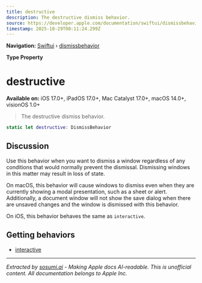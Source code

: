 ```yaml
---
title: destructive
description: The destructive dismiss behavior.
source: https://developer.apple.com/documentation/swiftui/dismissbehavior/destructive
timestamp: 2025-10-29T00:11:24.299Z
---
```


**Navigation:** [Swiftui](/documentation/swiftui) › [dismissbehavior](/documentation/swiftui/dismissbehavior)

**Type Property**

# destructive

**Available on:** iOS 17.0+, iPadOS 17.0+, Mac Catalyst 17.0+, macOS 14.0+, visionOS 1.0+

> The destructive dismiss behavior.

```swift
static let destructive: DismissBehavior
```

## Discussion

Use this behavior when you want to dismiss a window regardless of any conditions that would normally prevent the dismissal. Dismissing windows in this matter may result in loss of state.

On macOS, this behavior will cause windows to dismiss even when they are currently showing a modal presentation, such as a sheet or alert. Additionally, a document window will not show the save dialog when there are unsaved changes and the window is dismissed with this behavior.

On iOS, this behavior behaves the same as `interactive`.

## Getting behaviors

- [interactive](/documentation/swiftui/dismissbehavior/interactive)

---

*Extracted by [sosumi.ai](https://sosumi.ai) - Making Apple docs AI-readable.*
*This is unofficial content. All documentation belongs to Apple Inc.*
